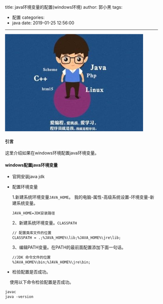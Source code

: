 title: java环境变量的配置(windows环境)
author: 郭小黑
tags:
  - 配置
categories:
  - java
date: 2019-01-25 12:56:00
---
![](/images/common/program.jpg)

#### 引言

这里介绍如果在windows环境配置java环境变量。

<!-- more -->

#### windows配置java环境变量

- 官网安装java jdk

- 配置环境变量

  1.新建系统环境变量<code>JAVA_HOME</code>。 我的电脑-属性-高级系统设置-环境变量-新建系统变量。
  
  ```code
  JAVA_HOME=JDK安装路径
  ```
  
  2、新建系统环境变量。<code>CLASSPATH </code>
  
  ```code
  // 配置类库文件的位置
  CLASSPATH = .;%JAVA_HOME%\lib;%JAVA_HOME%\jre\lib;
  ```
  3、编辑PATH变量。在PATH的最前面配置添加下面一句话。
  
  ```code
  //JDK 命令文件的位置
  %JAVA_HOME%\bin;%JAVA_HOME%\jre\bin;
  ```
  
- 检验配置是否成功。

&nbsp;&nbsp;&nbsp;&nbsp;使用以下命令检验配置是否成功。

```command
javac
java -version
```